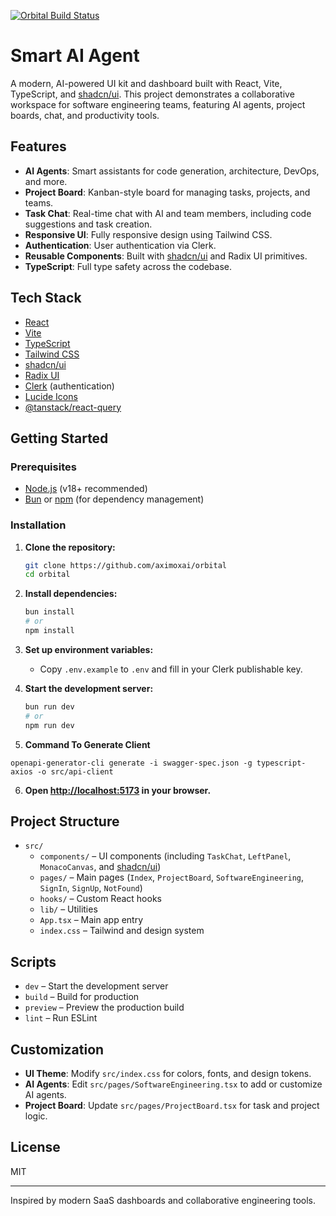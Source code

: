 [![Orbital Build Status](https://github.com/AximoxAI/orbital/actions/workflows/webpack.yml/badge.svg)](https://github.com/AximoxAI/orbital/actions/workflows/webpack.yml)

# Smart AI Agent

A modern, AI-powered UI kit and dashboard built with React, Vite, TypeScript, and [shadcn/ui](https://ui.shadcn.com/). This project demonstrates a collaborative workspace for software engineering teams, featuring AI agents, project boards, chat, and productivity tools.

## Features

- **AI Agents**: Smart assistants for code generation, architecture, DevOps, and more.
- **Project Board**: Kanban-style board for managing tasks, projects, and teams.
- **Task Chat**: Real-time chat with AI and team members, including code suggestions and task creation.
- **Responsive UI**: Fully responsive design using Tailwind CSS.
- **Authentication**: User authentication via Clerk.
- **Reusable Components**: Built with [shadcn/ui](src/components/ui) and Radix UI primitives.
- **TypeScript**: Full type safety across the codebase.

## Tech Stack

- [React](https://react.dev/)
- [Vite](https://vitejs.dev/)
- [TypeScript](https://www.typescriptlang.org/)
- [Tailwind CSS](https://tailwindcss.com/)
- [shadcn/ui](https://ui.shadcn.com/)
- [Radix UI](https://www.radix-ui.com/)
- [Clerk](https://clerk.com/) (authentication)
- [Lucide Icons](https://lucide.dev/)
- [@tanstack/react-query](https://tanstack.com/query/latest)

## Getting Started

### Prerequisites

- [Node.js](https://nodejs.org/) (v18+ recommended)
- [Bun](https://bun.sh/) or [npm](https://www.npmjs.com/) (for dependency management)

### Installation

1. **Clone the repository:**
   ```sh
   git clone https://github.com/aximoxai/orbital
   cd orbital
   ```

2. **Install dependencies:**
   ```sh
   bun install
   # or
   npm install
   ```

3. **Set up environment variables:**
   - Copy `.env.example` to `.env` and fill in your Clerk publishable key.

4. **Start the development server:**
   ```sh
   bun run dev
   # or
   npm run dev
   ```

5. **Command To Generate Client**
```
openapi-generator-cli generate -i swagger-spec.json -g typescript-axios -o src/api-client
```

6. **Open [http://localhost:5173](http://localhost:5173) in your browser.**

## Project Structure

- `src/`
  - `components/` – UI components (including `TaskChat`, `LeftPanel`, `MonacoCanvas`, and [shadcn/ui](src/components/ui))
  - `pages/` – Main pages (`Index`, `ProjectBoard`, `SoftwareEngineering`, `SignIn`, `SignUp`, `NotFound`)
  - `hooks/` – Custom React hooks
  - `lib/` – Utilities
  - `App.tsx` – Main app entry
  - `index.css` – Tailwind and design system

## Scripts

- `dev` – Start the development server
- `build` – Build for production
- `preview` – Preview the production build
- `lint` – Run ESLint

## Customization

- **UI Theme**: Modify `src/index.css` for colors, fonts, and design tokens.
- **AI Agents**: Edit `src/pages/SoftwareEngineering.tsx` to add or customize AI agents.
- **Project Board**: Update `src/pages/ProjectBoard.tsx` for task and project logic.

## License

MIT

---

Inspired by modern SaaS dashboards and collaborative engineering tools.
